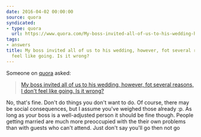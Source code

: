 ```yaml
---
date: 2016-04-02 00:00:00
source: quora
syndicated:
- type: quora
  url: https://www.quora.com/My-boss-invited-all-of-us-to-his-wedding-however-for-several-reasons-I-dont-feel-like-going-Is-it-wrong/answer/Roy-Tang
tags:
- answers
title: My boss invited all of us to his wedding, however, fot several reasons, I don't
  feel like going. Is it wrong?
---
```


Someone on [quora](https://quora.com) asked:

> [My boss invited all of us to his wedding, however, fot several reasons, I don't feel like going. Is it wrong?](https://www.quora.com/My-boss-invited-all-of-us-to-his-wedding-however-for-several-reasons-I-dont-feel-like-going-Is-it-wrong/answer/Roy-Tang)


No, that's fine. Don't do things you don't want to do. Of course, there may be social consequences, but I assume you've weighed those already :p. As long as your boss is a well-adjusted person it should be fine though. People getting married are much more preoccupied with the their own problems than with guests who can't attend. Just don't say you'll go then not go
